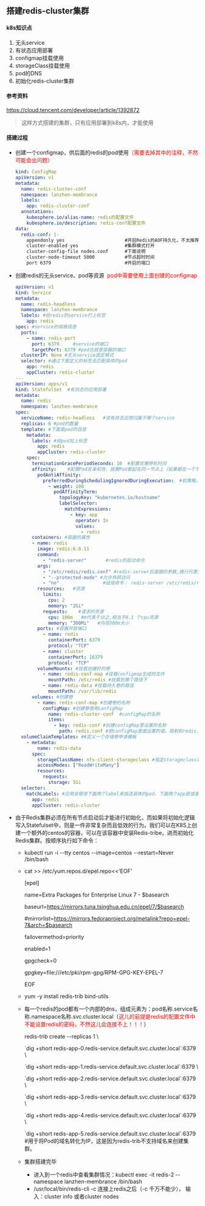 ## 搭建redis-cluster集群





#### k8s知识点

1. 无头service
2. 有状态应用部署
3. configmap挂载使用
4. storageClass挂载使用
5. pod的DNS
6. 初始化redis-cluster集群



#### 参考资料

https://cloud.tencent.com/developer/article/1392872

> 这样方式搭建的集群，只有应用部署到k8s内，才能使用



#### 搭建过程

- 创建一个configmap，供后面的redis的pod使用<font color="red">（需要去掉其中的注释，不然可能会出问题）</font>

  ```yaml
  kind: ConfigMap
  apiVersion: v1
  metadata:
    name: redis-cluster-conf
    namespace: lanzhen-membrance
    labels:
      app: redis-cluster-conf
    annotations:
      kubesphere.io/alias-name: redis的配置文件
      kubesphere.io/description: redis-conf配置文件
  data:
    redis-conf: |-
      appendonly yes                      #开启Redis的AOF持久化，不太推荐使用aof的方式做数据的持久化
      cluster-enabled yes                 #集群模式打开
      cluster-config-file nodes.conf      #下面说明
      cluster-node-timeout 5000           #节点超时时间
      port 6379                           #开启的端口
  
  ```

- 创建redis的无头service、pod等资源 <font color="red"> pod中需要使用上面创建的configmap</font>

  ```yaml
  apiVersion: v1
  kind: Service
  metadata:
    name: redis-headless
    namespace: lanzhen-membrance
    labels: #给redis的service打上标签
      app: redis
  spec: #service的规格信息
    ports:
      - name: redis-port
        port: 6379     #service的端口
        targetPort: 6379 #pod也就是容器的端口
    clusterIP: None #无头service固定格式
    selector: #通过下面定义的标签去匹配具体的pod
      app: redis
      appCluster: redis-cluster
  ---
  apiVersion: apps/v1
  kind: StatefulSet  #有状态的应用部署
  metadata:
    name: redis
    namespace: lanzhen-membrance
  spec:
    serviceName: redis-headless   #该有状态应用归属于哪个service
    replicas: 6 #pod的数量
    template: #下面是pod的信息
      metadata:
        labels: #给pod加上标签
          app: redis
          appCluster: redis-cluster
      spec:
        terminationGracePeriodSeconds: 10  #配置优雅停机时间
        affinity:    #配置Pod反亲和性，放置Pod都起在同一节点上（如果都在一个节点，节点宕机将会使全部实例不可用）       
          podAntiAffinity:
            preferredDuringSchedulingIgnoredDuringExecution:  #软策略，尽可能pod不启在同一个节点上
              - weight: 100 
                podAffinityTerm:
                  topologyKey: "kubernetes.io/hostname"
                  labelSelector:
                    matchExpressions:
                      - key: app
                        operator: In
                        values:
                          - redis  
        containers: #容器的属性
        - name: redis
          image: redis:6.0.11
          command: 
            - "redis-server"       #redis的启动命令
          args:
            - "/etc/redis/redis.conf" #redis-server后面跟的参数,换行代表空格
            - "--protected-mode" #允许外网访问
            - "no"                #组成命令： redis-server /etc/redis/redis.conf --protected-mode no
          resources:   #资源
            limits:
              cpu: 2
              memory: "2Gi"
            requests:    #请求的资源
              cpu: 100m   #m代表千分之,相当于0.1 个cpu资源
              memory: "300Mi"   #内存300m大小
          ports: #容器开放端口
            - name: redis
              containerPort: 6379
              protocol: "TCP"
            - name: cluster
              containerPort: 16379
              protocol: "TCP"
          volumeMounts: #挂载创建好的卷
            - name: redis-conf-map #挂载configmap生成的文件
              mountPath: /etc/redis #挂载到哪个路径下
            - name: redis-data #挂载持久卷的路径
              mountPath: /var/lib/redis
        volumes: #创建卷
          - name: redis-conf-map #创建卷的名称
            configMap: #创建卷使用configMap
              name: redis-cluster-conf  #configMap的名称
              items:
                - key: redis-conf #创建configMap里设置的名称
                  path: redis.conf #把configMap里面设置的值，隐射到redis.conf文件中
    volumeClaimTemplates: ##定义一个存储卷申请模板
      - metadata:
          name: redis-data
        spec:
          storageClassName: nfs-client-storageclass #指定storageclass名称，这里需要根据你的K8S集群进行修改
          accessModes: ["ReadWriteMany"]
          resources:
            requests:
              storage: 5Gi
    selector:
      matchLabels: #应用会使用下面两个label来挑选具体的pod，下面两个app是或者的关系
        app: redis
        appCluster: redis-cluster
  
  ```

- 由于Redis集群必须在所有节点启动后才能进行初始化，而如果将初始化逻辑写入Statefulset中，则是一件非常复杂而且低效的行为。我们可以在K8S上创建一个额外的centos的容器，可以在该容器中安装Redis-tribe，进而初始化Redis集群。按顺序执行如下命令：

  - kubectl run -i --tty centos --image=centos --restart=Never /bin/bash

  - cat >> /etc/yum.repos.d/epel.repo<<'EOF'

    [epel]

    name=Extra Packages for Enterprise Linux 7 - $basearch

    baseurl=https://mirrors.tuna.tsinghua.edu.cn/epel/7/$basearch

    \#mirrorlist=https://mirrors.fedoraproject.org/metalink?repo=epel-7&arch=$basearch

    failovermethod=priority

    enabled=1

    gpgcheck=0

    gpgkey=file:///etc/pki/rpm-gpg/RPM-GPG-KEY-EPEL-7

    EOF

  - yum -y install redis-trib bind-utils

  - 每一个redis的pod都有一个内部的dns，组成元素为：pod名称.service名称.namespace名称.svc.cluster.local（<font color="red">这儿的前提是redis的配置文件中不能设置redis的密码，不然这儿会连接不上！！！</font>）

    redis-trib create --replicas 1 \

    \`dig +short redis-app-0.redis-service.default.svc.cluster.local\`:6379 \

    \`dig +short redis-app-1.redis-service.default.svc.cluster.local`:6379 \

    \`dig +short redis-app-2.redis-service.default.svc.cluster.local`:6379 \

    \`dig +short redis-app-3.redis-service.default.svc.cluster.local`:6379 \

    \`dig +short redis-app-4.redis-service.default.svc.cluster.local`:6379 \

    \`dig +short redis-app-5.redis-service.default.svc.cluster.local`:6379    #用于将Pod的域名转化为IP，这是因为redis-trib不支持域名来创建集群。

  - 集群搭建完毕

    - 进入到一个redis中查看集群情况：kubectl exec -it redis-2 --namespace lanzhen-membrance /bin/bash
    - /usr/local/bin/redis-cli -c 连接上redis之后（-c 千万不能少）， 输入：cluster info 或者cluster nodes